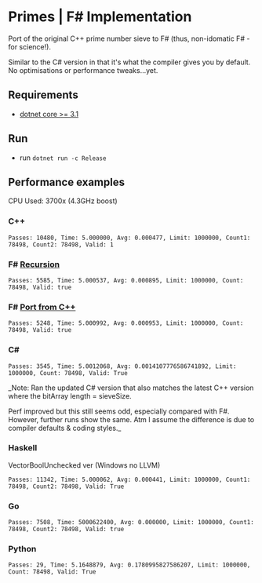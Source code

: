 # Primes | F# Implementation

Port of the original C++ prime number sieve to F# (thus, non-idomatic F# - for science!). 

Similar to the C# version in that it's what the compiler gives you by default. No optimisations or performance tweaks...yet.

## Requirements
- [dotnet core >= 3.1](https://dotnet.microsoft.com/download/dotnet-core)

## Run
- run ```dotnet run -c Release```

## Performance examples

CPU Used: 3700x (4.3GHz boost)

### C++
```
Passes: 10480, Time: 5.000000, Avg: 0.000477, Limit: 1000000, Count1: 78498, Count2: 78498, Valid: 1
```

### F# [Recursion](PrimeSieveFsharp_Recursion)
```
Passes: 5585, Time: 5.000537, Avg: 0.000895, Limit: 1000000, Count: 78498, Valid: true
```

### F# [Port from C++](PrimeSieveFsharp_Port)
```
Passes: 5248, Time: 5.000992, Avg: 0.000953, Limit: 1000000, Count: 78498, Valid: true
```

### C#
```
Passes: 3545, Time: 5.0012068, Avg: 0.0014107776586741892, Limit: 1000000, Count: 78498, Valid: True
```
_Note: Ran the updated C# version that also matches the latest C++ version where the bitArray length = sieveSize. 

Perf improved but this still seems odd, especially compared with F#. However, further runs show the same. Atm I assume the difference is due to compiler defaults & coding styles._

### Haskell
VectorBoolUnchecked ver (Windows no LLVM)
```
Passes: 11342, Time: 5.000062, Avg: 0.000441, Limit: 1000000, Count1: 78498, Count2: 78498, Valid: True
```

### Go
```
Passes: 7508, Time: 5000622400, Avg: 0.000000, Limit: 1000000, Count1: 78498, Count2: 78498, Valid: true
```

### Python
```
Passes: 29, Time: 5.1648879, Avg: 0.1780995827586207, Limit: 1000000, Count: 78498, Valid: True
```
